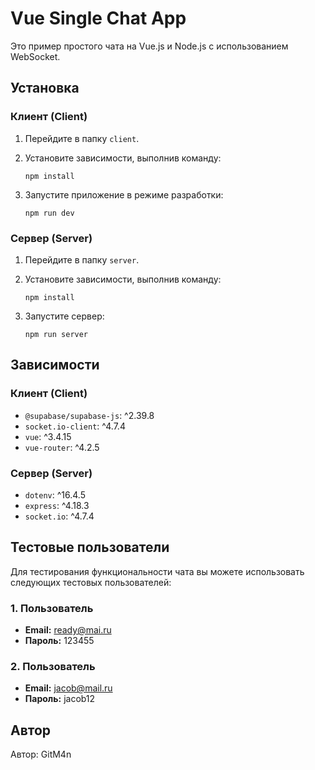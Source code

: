 # Vue Single Chat App

Это пример простого чата на Vue.js и Node.js с использованием WebSocket.

## Установка

### Клиент (Client)

1. Перейдите в папку `client`.
2. Установите зависимости, выполнив команду:

    ```
    npm install
    ```

3. Запустите приложение в режиме разработки:

    ```
    npm run dev
    ```

### Сервер (Server)

1. Перейдите в папку `server`.
2. Установите зависимости, выполнив команду:

    ```
    npm install
    ```

3. Запустите сервер:

    ```
    npm run server
    ```

## Зависимости

### Клиент (Client)

- `@supabase/supabase-js`: ^2.39.8
- `socket.io-client`: ^4.7.4
- `vue`: ^3.4.15
- `vue-router`: ^4.2.5

### Сервер (Server)

- `dotenv`: ^16.4.5
- `express`: ^4.18.3
- `socket.io`: ^4.7.4


## Тестовые пользователи

Для тестирования функциональности чата вы можете использовать следующих тестовых пользователей:

### 1. Пользователь

- **Email:** ready@mai.ru
- **Пароль:** 123455

### 2. Пользователь

- **Email:** jacob@mail.ru
- **Пароль:** jacob12

## Автор

Автор: GitM4n
